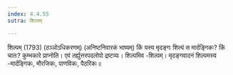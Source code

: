 ```yaml
---
index: 4.4.55
sutra: शिल्पम्

---
```

 शिल्पम् (1793) (ठञ्ञोऽधिकरणम्) (अनिष्टनिवारकं भाष्यम्) किं यस्य मृदङ्गः शिल्पं स मार्दङि्गकः? किं चातः? कुम्भकारे प्राप्नोति। एवं तर्ह्युत्तरपदलोपो द्रष्टव्यः। शिल्पमिव -शिल्पम्। मृदङ्गवादनं शिल्पमस्य -मार्दङि्गकः, मौरजिकः, पाणविकः, पैठरिकः॥ 